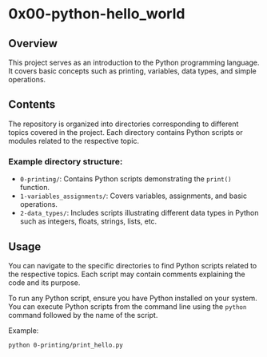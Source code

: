# 0x00-python-hello_world

## Overview
This project serves as an introduction to the Python programming language. It covers basic concepts such as printing, variables, data types, and simple operations.

## Contents
The repository is organized into directories corresponding to different topics covered in the project. Each directory contains Python scripts or modules related to the respective topic.

### Example directory structure:
- `0-printing/`: Contains Python scripts demonstrating the `print()` function.
- `1-variables_assignments/`: Covers variables, assignments, and basic operations.
- `2-data_types/`: Includes scripts illustrating different data types in Python such as integers, floats, strings, lists, etc.

## Usage
You can navigate to the specific directories to find Python scripts related to the respective topics. Each script may contain comments explaining the code and its purpose.

To run any Python script, ensure you have Python installed on your system. You can execute Python scripts from the command line using the `python` command followed by the name of the script.

Example:
```bash
python 0-printing/print_hello.py
